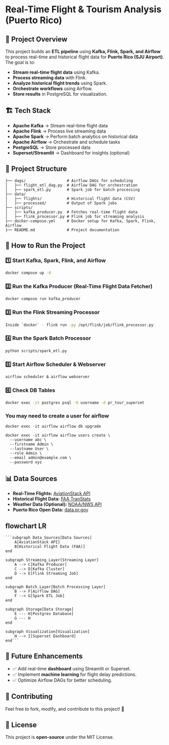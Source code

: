 # Real-Time Flight & Tourism Analysis (Puerto Rico)

## 📌 Project Overview
This project builds an **ETL pipeline** using **Kafka, Flink, Spark, and Airflow** to process real-time and historical flight data for **Puerto Rico (SJU Airport)**. The goal is to:

- **Stream real-time flight data** using Kafka.
- **Process streaming data** with Flink.
- **Analyze historical flight trends** using Spark.
- **Orchestrate workflows** using Airflow.
- **Store results** in PostgreSQL for visualization.

## 🏗 Tech Stack
- **Apache Kafka** → Stream real-time flight data
- **Apache Flink** → Process live streaming data
- **Apache Spark** → Perform batch analytics on historical data
- **Apache Airflow** → Orchestrate and schedule tasks
- **PostgreSQL** → Store processed data
- **Superset/Streamlit** → Dashboard for insights (optional)

## 📂 Project Structure
```
├── dags/                  # Airflow DAGs for scheduling
│   ├── flight_etl_dag.py  # Airflow DAG for orchestration
│   ├── spark_etl.py       # Spark job for batch processing
├── data/
│   ├── flights/           # Historical flight data (CSV)
│   ├── processed/         # Output of Spark jobs
├── scripts/
│   ├── kafka_producer.py  # Fetches real-time flight data
│   ├── flink_processor.py # Flink job for streaming analysis
├── docker-compose.yml     # Docker setup for Kafka, Spark, Flink, Airflow
├── README.md              # Project documentation
```

## 🚀 How to Run the Project
### 1️⃣ Start Kafka, Spark, Flink, and Airflow
```bash
docker compose up -d
```

### 2️⃣ Run the Kafka Producer (Real-Time Flight Data Fetcher)
```bash
docker compose run kafka_producer
```

### 3️⃣ Run the Flink Streaming Processor
```bash
Inside `docker` - flink run -py /opt/flink/job/flink_processor.py
```

### 4️⃣ Run the Spark Batch Processor
```bash
python scripts/spark_etl.py
```

### 5️⃣ Start Airflow Scheduler & Webserver
```bash
airflow scheduler & airflow webserver
```

### 6️⃣ Check DB Tables
```bash
docker exec -it postgres psql -U username -d pr_tour_superset
```

### You may need to create a user for airflow
```
docker exec -it airflow airflow db upgrade

docker exec -it airflow airflow users create \
  --username abc \
  --firstname Admin \
  --lastname User \
  --role Admin \
  --email admin@example.com \
  --password xyz
```



## 📊 Data Sources
- **Real-Time Flights:** [AviationStack API](https://aviationstack.com/)
- **Historical Flight Data:** [FAA TranStats](https://www.transtats.bts.gov/)
- **Weather Data (Optional):** [NOAA/NWS API](https://www.weather.gov/documentation/services-web-api)
- **Puerto Rico Open Data:** [data.pr.gov](https://data.pr.gov/)


## flowchart LR
    ```subgraph Data_Sources[Data Sources]
        A[AviationStack API]
        B[Historical Flight Data (FAA)]
    end

    subgraph Streaming_Layer[Streaming Layer]
        A --> C[Kafka Producer]
        C --> D[Kafka Cluster]
        D --> E[Flink Streaming Job]
    end

    subgraph Batch_Layer[Batch Processing Layer]
        B --> F[Airflow DAG]
        F --> G[Spark ETL Job]
    end

    subgraph Storage[Data Storage]
        E --- H[Postgres Database]
        G --- H
    end

    subgraph Visualization[Visualization]
        H --> I[Superset Dashboard]
    end```


## 🎯 Future Enhancements
- ✅ Add real-time **dashboard** using Streamlit or Superset.
- ✅ Implement **machine learning** for flight delay predictions.
- ✅ Optimize Airflow DAGs for better scheduling.

## 🤝 Contributing
Feel free to fork, modify, and contribute to this project! 🚀

## 📜 License
This project is **open-source** under the MIT License.